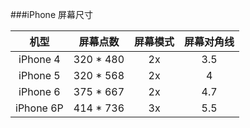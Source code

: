 ###iPhone 屏幕尺寸

|机型|屏幕点数|屏幕模式|屏幕对角线|
|:--:|:----:|:----:|:-----:|
|iPhone 4|320 * 480|2x|3.5|
|iPhone 5|320 * 568|2x|4|
|iPhone 6|375 * 667|2x|4.7|
|iPhone 6P| 414 * 736|3x|5.5|
